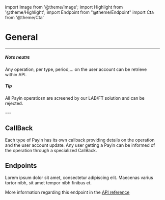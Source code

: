import Image from '@theme/Image';
import Highlight from '@theme/Highlight';
import Endpoint from "@theme/Endpoint"
import Cta from '@theme/Cta'

# General


---
<Highlight>

##### Note neutre

Any operation, per type, period,... on the user account can be retrieve within API.
  
</Highlight>

<Highlight type="tip">

##### Tip

All Payin operatiosn are screened by our LAB/FT solution and can be rejected.

</Highlight>
---


## CallBack

Each type of Payin has its own callback providing details on the operation and the user account update.
Any user getting a Payin can be informed of the operation through a specialized CallBack.

## Endpoints

Lorem ipsum dolor sit amet, consectetur adipiscing elit. Maecenas varius tortor nibh, sit amet tempor nibh finibus et.


More information regarding this endpoint in the [API reference](/api/api1)

<Endpoint apiUrl="/v1.0/migrationProxy" path="/api​/v1.0​/users​/{userid}​/kyc​/identitycontrol" method="post"/>

<!-- <Endpoint apiUrl="/v1.0/migrationProxy" path="​/api/v1.0/users/{userid}/cards/{id}" method="delete"/> -->

<Cta
  context="doc"
  ui="button"
  link="/api/api1"
  label="Try it out"
/>


